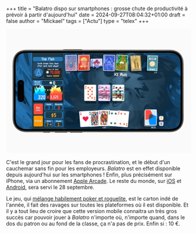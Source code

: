 +++
title = "Balatro dispo sur smartphones : grosse chute de productivité à prévoir à partir d'aujourd'hui"
date = 2024-09-27T08:04:32+01:00
draft = false
author = "Mickael"
tags = ["Actu"]
type = "telex"
+++

![Balatro](balatro.jpg "") 

C'est le grand jour pour les fans de procrastination, et le début d'un cauchemar sans fin pour les employeurs. *Balatro* est en effet disponible depuis aujourd'hui sur les smartphones ! Enfin, plus précisément sur iPhone, via un abonnement [Apple Arcade](https://apps.apple.com/us/app/balatro/id6502451661). Le reste du monde, sur [iOS](https://apps.apple.com/us/app/balatro/id6502453075) et [Android](https://play.google.com/store/apps/details?id=com.playstack.balatro.android), sera servi le 28 septembre.

Le jeu, qui [mélange habilement poker et roguelite](https://nostick.fr/articles/2024/septembre/0509-balatro-mobile-enfin/), est le carton indé de l'année, il fait des ravages sur toutes les plateformes où il est disponible. Et il y a tout lieu de croire que cette version mobile connaitra un très gros succès car pouvoir jouer à *Balatro* n'importe où, n'importe quand, dans le dos du patron ou au fond de la classe, ça n'a pas de prix. Enfin si : 10 €.